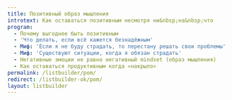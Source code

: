 ```yaml
---
title: Позитивный образ мышления
introtext: Как оставаться позитивным несмотря ни&nbsp;на&nbsp;что
program:
  - Почему выгоднее быть позитивным
  - 'Что делать, если всё кажется безнадёжным'
  - Миф: 'Если я не буду страдать, то перестану решать свои проблемы'
  - Миф: 'Существуют ситуации, когда я обязан страдать'
  - Негативные эмоции не равно негативный mindset (образ мышления)
  - Как оставаться продуктивным когда «накрыло»
permalink: /listbuilder/pom/
redirect: /listbuilder-ok/pom/
layout: listbuilder
---
```

